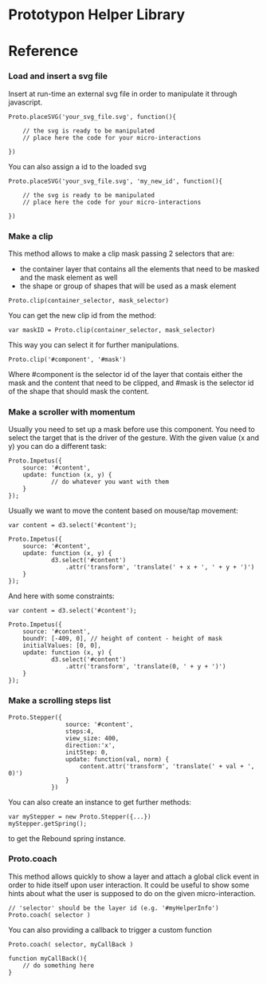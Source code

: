 # Prototypon Helper Library



# Reference

### Load and insert a svg file

Insert at run-time an external svg file in order to manipulate it through javascript.

	Proto.placeSVG('your_svg_file.svg', function(){

		// the svg is ready to be manipulated
		// place here the code for your micro-interactions

	})

You can also assign a id to the loaded svg

	Proto.placeSVG('your_svg_file.svg', 'my_new_id', function(){

		// the svg is ready to be manipulated
		// place here the code for your micro-interactions

	})


### Make a clip

This method allows to make a clip mask passing 2 selectors that are:

- the container layer that contains all the elements that need to be masked and the mask element as well
- the shape or group of shapes that will be used as a mask element
    
```    
Proto.clip(container_selector, mask_selector)
```

You can get the new clip id from the method:

	var maskID = Proto.clip(container_selector, mask_selector)

This way you can select it for further manipulations.

	Proto.clip('#component', '#mask')
	
Where #component is the selector id of the layer that contais either the mask and the content that need to be clipped, and #mask is the selector id of the shape that should mask the content.



### Make a scroller with momentum

Usually you need to set up a mask before use this component.
You need to select the target that is the driver of the gesture. With the given value (x and y) you can do a different task:
	
	Proto.Impetus({
        source: '#content',
        update: function (x, y) {
        		// do whatever you want with them
        }
    });
    
Usually we want to move the content based on mouse/tap movement:

	var content = d3.select('#content');
    
	Proto.Impetus({
        source: '#content',
        update: function (x, y) {
        		d3.select('#content')
            		.attr('transform', 'translate(' + x + ', ' + y + ')')
        }
    });
    

And here with some constraints:
    
    var content = d3.select('#content');
    
	Proto.Impetus({
        source: '#content',
        boundY: [-409, 0], // height of content - height of mask
        initialValues: [0, 0],
        update: function (x, y) {
        		d3.select('#content')
            		.attr('transform', 'translate(0, ' + y + ')')
        }
    });



### Make a scrolling steps list

	Proto.Stepper({
                    source: '#content',
                    steps:4,
                    view_size: 400,
                    direction:'x',
                    initStep: 0,
                    update: function(val, norm) {
                        content.attr('transform', 'translate(' + val + ', 0)')
                    }
                })
                
You can also create an instance to get further methods:

    var myStepper = new Proto.Stepper({...})
    myStepper.getSpring();
    
to get the Rebound spring instance.


### Proto.coach

This method allows quickly to show a layer and attach a global click event in order to hide itself upon user interaction.
It could be useful to show some hints about what the user is supposed to do on the given micro-interaction.

	// 'selector' should be the layer id (e.g. '#myHelperInfo')
	Proto.coach( selector )

You can also providing a callback to trigger a custom function

	Proto.coach( selector, myCallBack )
	
	function myCallBack(){
		// do something here
	}



    
